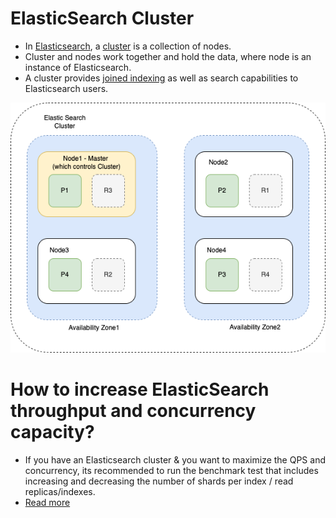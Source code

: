# ElasticSearch Cluster
- In [Elasticsearch](https://www.elastic.co/guide/en/elasticsearch/reference/current/add-elasticsearch-nodes.html), a [cluster](../../../4_Scalability/ServersCluster.md) is a collection of nodes.
- Cluster and nodes work together and hold the data, where node is an instance of Elasticsearch.
- A cluster provides [joined indexing](../https://github.com/Anshul619/Database-Internals/blob/main/DataStructures/Index.md) as well as search capabilities to Elasticsearch users.

![img.png](Cluster.png)

# How to increase ElasticSearch throughput and concurrency capacity?
- If you have an Elasticsearch cluster & you want to maximize the QPS and concurrency, its recommended to run the benchmark test that includes increasing and decreasing the number of shards per index / read replicas/indexes.
- [Read more](https://medium.com/explorium-ai/how-to-dramatically-increase-your-elasticsearch-throughput-and-concurrency-capacity-c32d7bb02ac2)
